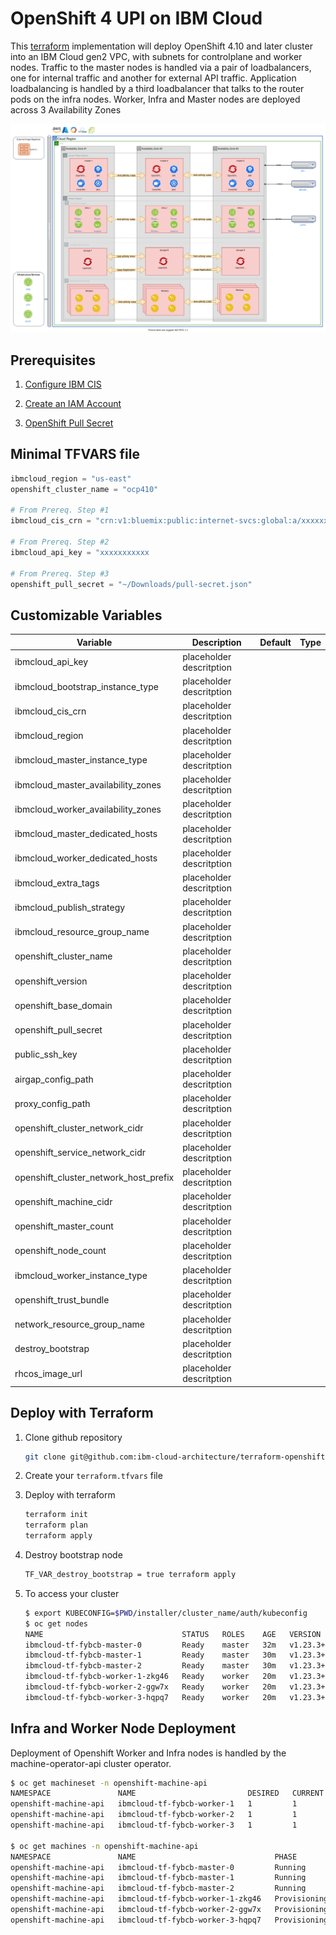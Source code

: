 # OpenShift 4 UPI on IBM Cloud

This [terraform](terraform.io) implementation will deploy OpenShift 4.10 and later cluster into an IBM Cloud gen2 VPC, with subnets for controlplane and worker nodes.  Traffic to the master nodes is handled via a pair of loadbalancers, one for internal traffic and another for external API traffic.  Application loadbalancing is handled by a third loadbalancer that talks to the router pods on the infra nodes.  Worker, Infra and Master nodes are deployed across 3 Availability Zones

![Topology](./media/topology.svg)

## Prerequisites

1. [Configure IBM CIS](#placeholder)

2. [Create an IAM Account](#placeholder)

3. [OpenShift Pull Secret](#placeholder)

## Minimal TFVARS file

```terraform
ibmcloud_region = "us-east"
openshift_cluster_name = "ocp410"

# From Prereq. Step #1
ibmcloud_cis_crn = "crn:v1:bluemix:public:internet-svcs:global:a/xxxxxxxx:xxxxxxxxxx::"

# From Prereq. Step #2
ibmcloud_api_key = "xxxxxxxxxxx

# From Prereq. Step #3
openshift_pull_secret = "~/Downloads/pull-secret.json"
```

## Customizable Variables

| Variable                              | Description                                                    | Default         | Type   |
| ------------------------------------- | -------------------------------------------------------------- | --------------- | ------ |
|ibmcloud_api_key                       | placeholder descritption                                       |                 |        |
|ibmcloud_bootstrap_instance_type       | placeholder descritption                                       |                 |        |
|ibmcloud_cis_crn                       | placeholder descritption                                       |                 |        |
|ibmcloud_region                        | placeholder descritption                                       |                 |        |
|ibmcloud_master_instance_type          | placeholder descritption                                       |                 |        |
|ibmcloud_master_availability_zones     | placeholder descritption                                       |                 |        |
|ibmcloud_worker_availability_zones     | placeholder descritption                                       |                 |        |
|ibmcloud_master_dedicated_hosts        | placeholder descritption                                       |                 |        |
|ibmcloud_worker_dedicated_hosts        | placeholder descritption                                       |                 |        |
|ibmcloud_extra_tags                    | placeholder descritption                                       |                 |        |
|ibmcloud_publish_strategy              | placeholder descritption                                       |                 |        |
|ibmcloud_resource_group_name           | placeholder descritption                                       |                 |        |
|openshift_cluster_name                 | placeholder descritption                                       |                 |        |
|openshift_version                      | placeholder descritption                                       |                 |        |
|openshift_base_domain                  | placeholder descritption                                       |                 |        |
|openshift_pull_secret                  | placeholder descritption                                       |                 |        |
|public_ssh_key                         | placeholder descritption                                       |                 |        |
|airgap_config_path                     | placeholder descritption                                       |                 |        |
|proxy_config_path                      | placeholder descritption                                       |                 |        |
|openshift_cluster_network_cidr         | placeholder descritption                                       |                 |        |
|openshift_service_network_cidr         | placeholder descritption                                       |                 |        |
|openshift_cluster_network_host_prefix  | placeholder descritption                                       |                 |        |
|openshift_machine_cidr                 | placeholder descritption                                       |                 |        |
|openshift_master_count                 | placeholder descritption                                       |                 |        |
|openshift_node_count                   | placeholder descritption                                       |                 |        |
|ibmcloud_worker_instance_type          | placeholder descritption                                       |                 |        |
|openshift_trust_bundle                 | placeholder descritption                                       |                 |        |
|network_resource_group_name            | placeholder descritption                                       |                 |        |
|destroy_bootstrap                      | placeholder descritption                                       |                 |        |
|rhcos_image_url                        | placeholder descritption                                       |                 |        |

## Deploy with Terraform

1. Clone github repository

    ```bash
    git clone git@github.com:ibm-cloud-architecture/terraform-openshift4-ibmcloud.git
    ```

2. Create your `terraform.tfvars` file

3. Deploy with terraform

    ```bash
    terraform init
    terraform plan
    terraform apply
    ```

4. Destroy bootstrap node

    ```bash
    TF_VAR_destroy_bootstrap = true terraform apply
    ```

5. To access your cluster

    ```bash
    $ export KUBECONFIG=$PWD/installer/cluster_name/auth/kubeconfig
    $ oc get nodes
    NAME                               STATUS   ROLES    AGE   VERSION
    ibmcloud-tf-fybcb-master-0         Ready    master   32m   v1.23.3+b63be7f
    ibmcloud-tf-fybcb-master-1         Ready    master   30m   v1.23.3+b63be7f
    ibmcloud-tf-fybcb-master-2         Ready    master   30m   v1.23.3+b63be7f
    ibmcloud-tf-fybcb-worker-1-zkg46   Ready    worker   20m   v1.23.3+b63be7f
    ibmcloud-tf-fybcb-worker-2-ggw7x   Ready    worker   20m   v1.23.3+b63be7f
    ibmcloud-tf-fybcb-worker-3-hqpq7   Ready    worker   20m   v1.23.3+b63be7f
    ```

## Infra and Worker Node Deployment

Deployment of Openshift Worker and Infra nodes is handled by the machine-operator-api cluster operator.

```bash
$ oc get machineset -n openshift-machine-api
NAMESPACE               NAME                         DESIRED   CURRENT   READY   AVAILABLE   AGE
openshift-machine-api   ibmcloud-tf-fybcb-worker-1   1         1         1       1           19m
openshift-machine-api   ibmcloud-tf-fybcb-worker-2   1         1         1       1           19m
openshift-machine-api   ibmcloud-tf-fybcb-worker-3   1         1         1       1           19m

$ oc get machines -n openshift-machine-api
NAMESPACE               NAME                               PHASE          TYPE       REGION     ZONE         AGE
openshift-machine-api   ibmcloud-tf-fybcb-master-0         Running        bx2-4x16   us-south   us-south-1   13m
openshift-machine-api   ibmcloud-tf-fybcb-master-1         Running        bx2-4x16   us-south   us-south-2   13m
openshift-machine-api   ibmcloud-tf-fybcb-master-2         Running        bx2-4x16   us-south   us-south-3   13m
openshift-machine-api   ibmcloud-tf-fybcb-worker-1-zkg46   Provisioning   bx2-4x16   us-south   us-south-1   4m46s
openshift-machine-api   ibmcloud-tf-fybcb-worker-2-ggw7x   Provisioning   bx2-4x16   us-south   us-south-2   4m45s
openshift-machine-api   ibmcloud-tf-fybcb-worker-3-hqpq7   Provisioning   bx2-4x16   us-south   us-south-3   4m45s
```
